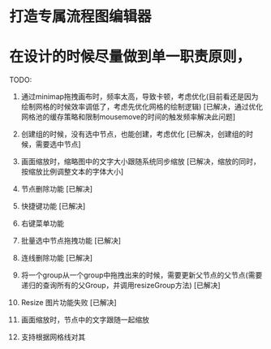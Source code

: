# 打造专属流程图编辑器

# 在设计的时候尽量做到单一职责原则，

TODO:

1. 通过minimap拖拽画布时，频率太高，导致卡顿，考虑优化(目前看还是因为绘制网格的时候效率调低了，考虑先优化网格的绘制逻辑) [已解决，通过优化网格池的缓存策略和限制mousemove的时间的触发频率解决此问题]

2. 创建组的时候，没有选中节点，也能创建，考虑优化 [已解决，创建组的时候，需要选中节点]

3. 画面缩放时，缩略图中的文字大小跟随系统同步缩放 [已解决，缩放的同时，按缩放比例调整文本的字体大小]

4. 节点删除功能 [已解决]

5. 快捷键功能 [已解决]

6. 右键菜单功能

7. 批量选中节点拖拽功能 [已解决]

8. 连线删除功能 [已解决]

9. 将一个group从一个group中拖拽出来的时候，需要更新父节点的父节点(需要递归的查询所有的父Group，并调用resizeGroup方法) [已解决]

10. Resize 图片功能失败 [已解决]

11. 画面缩放时，节点中的文字跟随一起缩放

12. 支持根据网格线对其
